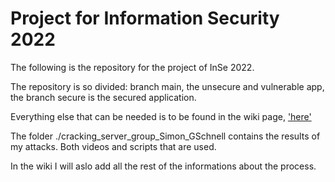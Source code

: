 # Project for Information Security 2022

The following is the repository for the project of InSe 2022.

The repository is so divided: branch main, the unsecure and vulnerable app, the branch secure is the secured application. 

Everything else that can be needed is to be found in the wiki page, ['here']("https://github.com/Sebo-the-tramp/information_security_2022/wiki")

The folder ./cracking_server_group_Simon_GSchnell contains the results of my attacks. Both videos and scripts that are used.

In the wiki I will aslo add all the rest of the informations about the process.